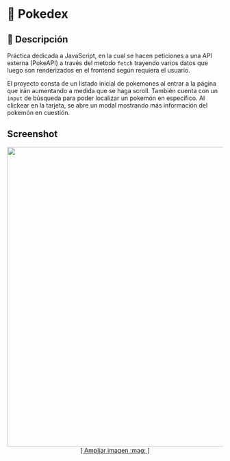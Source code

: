 # :space_invader: Pokedex

## :bookmark_tabs: Descripción
Práctica dedicada a JavaScript, en la cual se hacen peticiones a una API externa (PokeAPI) a través del metodo `fetch` trayendo varios datos que luego son renderizados en el frontend según requiera el usuario.

El proyecto consta de un listado inicial de pokemones al entrar a la página que irán aumentando a medida que se haga scroll. También cuenta con un `input` de búsqueda para poder localizar un pokemón en específico. Al clickear en la tarjeta, se abre un modal mostrando más información del pokemón en cuestión.

## Screenshot
<div align="center">
    <img src="https://user-images.githubusercontent.com/79548542/205645332-e0669e26-1085-41a2-a8cc-68f93b26c8ce.PNG" width="700px"><br>
    <a href="https://user-images.githubusercontent.com/79548542/205645332-e0669e26-1085-41a2-a8cc-68f93b26c8ce.PNG" target="_blank">[ Ampliar imagen :mag: ]</a>
</div>